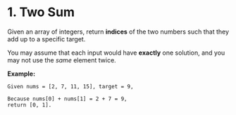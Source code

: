 # 1. Two Sum

Given an array of integers, return **indices** of the two numbers such that they add up to a specific target.

You may assume that each input would have **exactly** one solution, and you may not use the *same* element twice.

**Example:**

    Given nums = [2, 7, 11, 15], target = 9,
    
    Because nums[0] + nums[1] = 2 + 7 = 9,
    return [0, 1].